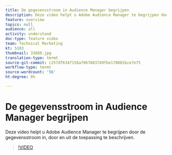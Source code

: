 ```yaml
---
title: De gegevensstroom in Audience Manager begrijpen
description: Deze video helpt u Adobe Audience Manager te begrijpen door de gegevensstroom in, door en uit de toepassing te beschrijven.
feature: overview
topics: null
audience: all
activity: understand
doc-type: feature video
team: Technical Marketing
kt: 5103
thumbnail: 33888.jpg
translation-type: tm+mt
source-git-commit: c257df634f156a7067683749fbe178081bce7e75
workflow-type: tm+mt
source-wordcount: '56'
ht-degree: 0%

---
```



# De gegevensstroom in Audience Manager begrijpen

Deze video helpt u Adobe Audience Manager te begrijpen door de gegevensstroom in, door en uit de toepassing te beschrijven.

>[!VIDEO](https://video.tv.adobe.com/v/33888/?quality=12)
